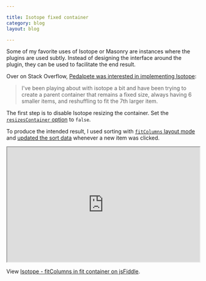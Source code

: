 ```yaml
---

title: Isotope fixed container
category: blog
layout: blog

---
```


Some of my favorite uses of Isotope or Masonry are instances where the plugins are used subtly. Instead of designing the interface around the plugin, they can be used to facilitate the end result.

Over on Stack Overflow, [Pedalpete was interested in implementing Isotope](http://stackoverflow.com/questions/5100009/relayout-items-with-isotope-doesnt-seem-to-maintain-structure):

> I've been playing about with isotope a bit and have been trying to create a parent container that remains a fixed size, always having 6 smaller items, and reshuffling to fit the 7th larger item. 

The first step is to disable Isotope resizing the container. Set the [`resizesContainer` option](http://isotope.metafizzy.co/docs/options.html#resizescontainer) to `false`.

To produce the intended result, I used sorting with [`fitColumns` layout mode](http://isotope.metafizzy.co/docs/layout-modes.html#fitcolumns) and [updated the sort data](http://isotope.metafizzy.co/docs/methods.html#updatesortdata) whenever a new item was clicked.

<iframe style="width: 100%; height: 300px" src="https://jsfiddle.net/desandro/S5vAG/2/embedded/result,js,html,css"> </iframe>

View [Isotope - fitColumns in fit container on jsFiddle](http://jsfiddle.net/desandro/S5vAG/2/).